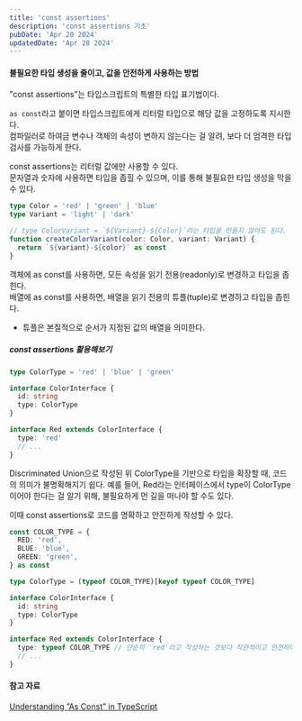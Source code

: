```yaml
---
title: 'const assertions'
description: 'const assertions 기초'
pubDate: 'Apr 20 2024'
updatedDate: 'Apr 28 2024'
---
```


#### 불필요한 타입 생성을 줄이고, 값을 안전하게 사용하는 방법

"const assertions"는 타입스크립트의 특별한 타입 표기법이다.

`as const`라고 붙이면 타입스크립트에게 리터럴 타입으로 해당 값을 고정하도록 지시한다.<br>
컴파일러로 하여금 변수나 객체의 속성이 변하지 않는다는 걸 알려, 보다 더 엄격한 타입 검사를 가능하게 한다.

const assertions는 리터럴 값에만 사용할 수 있다.<br>
문자열과 숫자에 사용하면 타입을 좁힐 수 있으며, 이를 통해 불필요한 타입 생성을 막을 수 있다.

```ts
type Color = 'red' | 'green' | 'blue'
type Variant = 'light' | 'dark'

// type ColorVariant = `${Variant}-${Color}`라는 타입을 만들지 않아도 된다.
function createColorVariant(color: Color, variant: Variant) {
  return `${variant}-${color}` as const
}
```

객체에 as const를 사용하면, 모든 속성을 읽기 전용(readonly)로 변경하고 타입을 좁힌다. <br>
배열에 as const를 사용하면, 배열을 읽기 전용의 튜플(tuple)로 변경하고 타입을 좁힌다.

- 튜플은 본질적으로 순서가 지정된 값의 배열을 의미한다.

##### const assertions 활용해보기

```ts
type ColorType = 'red' | 'blue' | 'green'

interface ColorInterface {
  id: string
  type: ColorType
}

interface Red extends ColorInterface {
  type: 'red'
  // ...
}
```

Discriminated Union으로 작성된 위 ColorType을 기반으로 타입을 확장할 때, 코드의 의미가 불명확해지기 쉽다. 예를 들어, Red라는 인터페이스에서 type이 ColorType이어야 한다는 걸 알기 위해, 불필요하게 먼 길을 떠나야 할 수도 있다.

이때 const assertions로 코드를 명확하고 안전하게 작성할 수 있다.

```ts
const COLOR_TYPE = {
  RED: 'red',
  BLUE: 'blue',
  GREEN: 'green',
} as const

type ColorType = (typeof COLOR_TYPE)[keyof typeof COLOR_TYPE]

interface ColorInterface {
  id: string
  type: ColorType
}

interface Red extends ColorInterface {
  type: typeof COLOR_TYPE // 단순히 'red'라고 작성하는 것보다 직관적이고 안전하다.
  // ...
}
```

#### 참고 자료

[Understanding ”As Const” in TypeScript](https://www.omarileon.me/blog/typescript-as-const)
